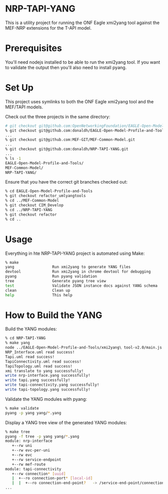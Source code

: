 # NRP-TAPI-YANG

This is a utility project for running the ONF Eagle xmi2yang tool against the MEF-NRP extensions for the T-API model.

# Prerequisites

You'll need nodejs installed to be able to run the xmi2yang tool. If you want to validate the
output then you'll also need to install pyang.

# Set Up

This project uses symlinks to both the ONF Eagle xmi2yang tool and the MEF/TAPI models.

Check out the three projects in the same directory:

```sh
# git checkout git@github.com:OpenNetworkingFoundation/EAGLE-Open-Model-Profile-and-Tools.git
% git checkout git@github.com:donaldh/EAGLE-Open-Model-Profile-and-Tools.git # until PR gets merged
...
% git checkout git@github.com:MEF-GIT/MEF-Common-Model.git
...
% git checkout git@github.com:donaldh/NRP-TAPI-YANG.git
...
% ls -1
EAGLE-Open-Model-Profile-and-Tools/
MEF-Common-Model/
NRP-TAPI-YANG/
```

Ensure that you have the correct git branches checked out:

```sh
% cd EAGLE-Open-Model-Profile-and-Tools
% git checkout refactor_umlyangtools
% cd ../MEF-Common-Model
% git checkout CIM_Develop
% cd ../NRP-TAPI-YANG
% git checkout refactor
% cd ..
```

# Usage

Everything in hte NRP-TAPI-YANG project is automated using Make:

```sh
% make
yang                 Run xmi2yang to generate YANG files
devtool              Run xmi2yang in chrome devtool for debugging
pyang                Run pyang validation
tree                 Generate pyang tree view
test                 Validate JSON instance docs against YANG schema
clean                Clean up
help                 This help
```

# How to Build the YANG

Build the YANG modules:

```sh
% cd NRP-TAPI-YANG
% make yang
node ../EAGLE-Open-Model-Profile-and-Tools/xmi2yang\ tool-v2.0/main.js
NRP_Interface.uml read success!
Tapi.uml read success!
TapiConnectivity.uml read success!
TapiTopology.uml read success!
xmi translate to yang successfully!
write nrp-interface.yang successfully!
write tapi.yang successfully!
write tapi-connectivity.yang successfully!
write tapi-topology.yang successfully!
```

Validate the YANG modules with pyang:

```sh
% make validate
pyang -p yang yang/*.yang
```

Display a YANG tree view of the generated YANG modules:

```sh
% make tree
pyang -f tree -p yang yang/*.yang
module: nrp-interface
   +--rw uni
   +--rw evc-per-uni
   +--rw evc
   +--rw service-endpoint
   +--rw mef-route
module: tapi-connectivity
   +--rw connection* [uuid]
   |  +--ro connection-port* [local-id]
   |  |  +--ro connection-end-point?   -> /service-end-point/connection-end-point/uuid
...
```
